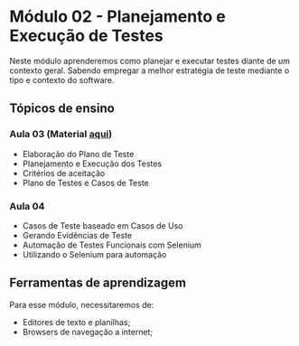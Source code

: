 # Módulo 02 - Planejamento e Execução de Testes
Neste módulo aprenderemos como planejar e executar testes diante de um contexto geral. Sabendo empregar a melhor estratégia de teste mediante o tipo e contexto do software.

## Tópicos de ensino

### Aula 03 (Material [aqui](https://github.com/flexpeak/010-08-2022-NOT-TSWI/blob/main/files/Aula-I-Definicoes-Terminologia-Perfil.pdf))

- Elaboração do Plano de Teste
- Planejamento e Execução dos Testes
- Critérios de aceitação
- Plano de Testes e Casos de Teste

### Aula 04

- Casos de Teste baseado em Casos de Uso
- Gerando Evidências de Teste
- Automação de Testes Funcionais com Selenium 
- Utilizando o Selenium para automação

## Ferramentas de aprendizagem
Para esse módulo, necessitaremos de:

- Editores de texto e planilhas;
- Browsers de navegação a internet;
